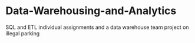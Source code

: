 # Data-Warehousing-and-Analytics
SQL and ETL individual assignments and a data warehouse team project on illegal parking
